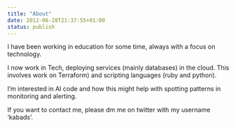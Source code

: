 ```yaml
---
title: "About"
date: 2012-06-28T21:37:55+01:00
status: publish
---
```




I have been working in education for some time, always with a focus on technology.

I now work in Tech, deploying services (mainly databases) in the cloud. This involves work on Terraform) and scripting languages (ruby and python).

I’m interested in AI code and how this might help with spotting patterns in monitoring and alerting.

If you want to contact me, please dm me on twitter with my username ‘kabads’.
